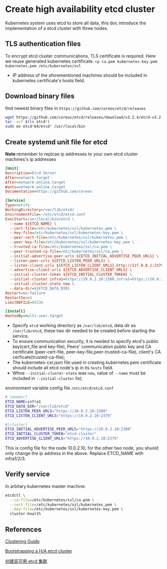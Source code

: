 # Create high availability etcd cluster

Kubernetes system uses etcd to store all data, this doc introduce the implementation of a etcd cluster with three nodes.

## TLS authentication files

To encrypt etcd cluster communications, TLS certificate is required.
Here we reuse generated kubernetes certificate.
`cp ca.pem kubernetes-key.pem kubernetes.pem /etc/kubernetes/ssl`

* IP address of the aforementioned machines should be included in
    kubernetes certificate's hosts field.

## Download binary files

find newest binary files in `https://github.com/coreos/etcd/releases`

```bash
wget https://github.com/coreos/etcd/releases/download/v3.2.4/etcd-v3.2.4-linux-amd64.tar.gz
tar -xvf $(ls etcd*)
sudo mv etcd*64/etcd* /usr/local/bin
```

## Create systemd unit file for etcd

**Note**:remember to replcae ip addresses to your own etcd cluster machines's ip addresses

```ini
[Unit]
Description=Etcd Server
After=network.target
After=network-online.target
Wants=network-online.target
Documentation=https://github.com/coreos

[Service]
Type=notify
WorkingDirectory=/var/lib/etcd/
EnvironmentFile=-/etc/etcd/etcd.conf
ExecStart=/usr/local/bin/etcd \
  --name ${ETCD_NAME} \
  --cert-file=/etc/kubernetes/ssl/kubernetes.pem \
  --key-file=/etc/kubernetes/ssl/kubernetes-key.pem \
  --peer-cert-file=/etc/kubernetes/ssl/kubernetes.pem \
  --peer-key-file=/etc/kubernetes/ssl/kubernetes-key.pem \
  --trusted-ca-file=/etc/kubernetes/ssl/ca.pem \
  --peer-trusted-ca-file=/etc/kubernetes/ssl/ca.pem \
  --initial-advertise-peer-urls ${ETCD_INITIAL_ADVERTISE_PEER_URLS} \
  --listen-peer-urls ${ETCD_LISTEN_PEER_URLS} \
  --listen-client-urls ${ETCD_LISTEN_CLIENT_URLS},http://127.0.0.1:2379 \
  --advertise-client-urls ${ETCD_ADVERTISE_CLIENT_URLS} \
  --initial-cluster-token ${ETCD_INITIAL_CLUSTER_TOKEN} \
  --initial-cluster infra1=https://10.0.2.10:2380,infra2=https://10.0.2.11:2380,infra3=https://10.0.2.12:2380 \
  --initial-cluster-state new \
  --data-dir=${ETCD_DATA_DIR}
Restart=on-failure
RestartSec=5
LimitNOFILE=65536

[Install]
WantedBy=multi-user.target
```

* Specify `etcd` working directory as `/var/lib/etcd`, data dir as `/var/lib/etcd`, these two dir needed to be created before starting the service.
* To ensure communication security, it is needed to specify etcd's public key(cert_file and key-file), Peers' communication public key and CA certificate (peer-cert-file, peer-key-file,peer-trusted-ca-file), client's CA cerficate(trusted-ca-file);
* The kubernetes-csr.json file used in creating kubernetes.pem certificate should include all etcd node's ip in its `hosts` field.
* Whne `--initial-cluster-state` was `new`, value of `--name` must be included in `--initial-cluster` list;

environment variable config file `/etc/etcd/etcd.conf`

```bash
# [member]
ETCD_NAME=infra1
ETCD_DATA_DIR="/var/lib/etcd"
ETCD_LISTEN_PEER_URLS="https://10.0.2.10:2380"
ETCD_LISTEN_CLIENT_URLS="https://10.0.2.10:2379"

#[cluster]
ETCD_INITIAL_ADVERTISE_PEER_URLS="https://10.0.2.10:2380"
ETCD_INITIAL_CLUSTER_TOKEN="etcd-cluster"
ETCD_ADVERTISE_CLIENT_URLS="https://10.0.2.10:2379"
```

This is config file for the node 10.0.2.10, for the other two node, you shuold only change the ip address in the above. Replace ETCD_NAME with infra1/2/3.

## Verify service

In arbitary kubernetes master machine:

```bash
etcdctl \
  --ca-file=/etc/kubernetes/ssl/ca.pem \
  --cert-file=/etc/kubernetes/ssl/kubernetes.pem \
  --key-file=/etc/kubernetes/ssl/kubernetes-key.pem \
  cluster-health
```

## References

[Clustering Guide](https://github.com/coreos/etcd/blob/master/Documentation/v2/clustering.md)

[Bootstrapping a H/A etcd cluster](https://github.com/kelseyhightower/kubernetes-the-hard-way/blob/master/docs/04-etcd.md)

[创建高可用 etcd 集群](https://github.com/feiskyer/kubernetes-handbook/blob/master/deploy/centos/etcd-cluster-installation.md)